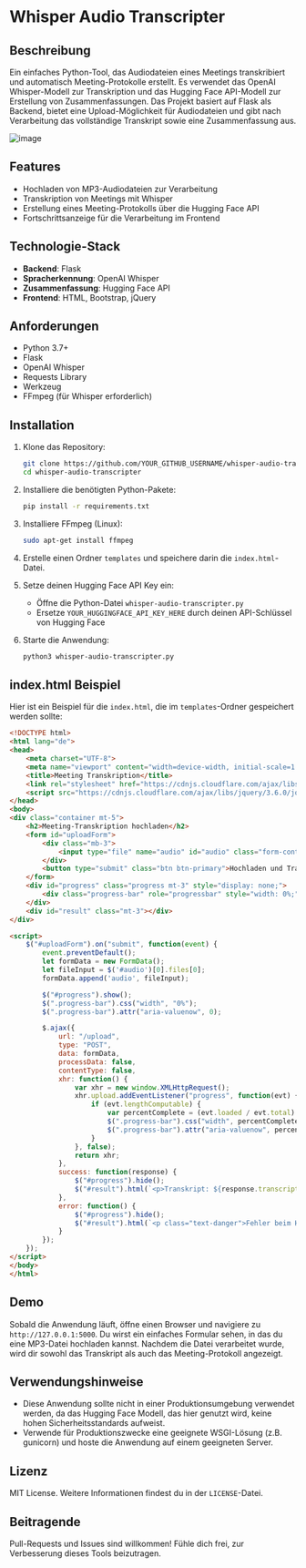 # Whisper Audio Transcripter

## Beschreibung

Ein einfaches Python-Tool, das Audiodateien eines Meetings transkribiert und automatisch Meeting-Protokolle erstellt. Es verwendet das OpenAI Whisper-Modell zur Transkription und das Hugging Face API-Modell zur Erstellung von Zusammenfassungen. Das Projekt basiert auf Flask als Backend, bietet eine Upload-Möglichkeit für Audiodateien und gibt nach Verarbeitung das vollständige Transkript sowie eine Zusammenfassung aus.


![image](https://github.com/user-attachments/assets/d150f934-d04a-40b2-8098-2f47c30d367c)

## Features
- Hochladen von MP3-Audiodateien zur Verarbeitung
- Transkription von Meetings mit Whisper
- Erstellung eines Meeting-Protokolls über die Hugging Face API
- Fortschrittsanzeige für die Verarbeitung im Frontend

## Technologie-Stack
- **Backend**: Flask
- **Spracherkennung**: OpenAI Whisper
- **Zusammenfassung**: Hugging Face API
- **Frontend**: HTML, Bootstrap, jQuery

## Anforderungen
- Python 3.7+
- Flask
- OpenAI Whisper
- Requests Library
- Werkzeug
- FFmpeg (für Whisper erforderlich)

## Installation
1. Klone das Repository:
   ```bash
   git clone https://github.com/YOUR_GITHUB_USERNAME/whisper-audio-transcripter.git
   cd whisper-audio-transcripter
   ```

2. Installiere die benötigten Python-Pakete:
   ```bash
   pip install -r requirements.txt
   ```

3. Installiere FFmpeg (Linux):
   ```bash
   sudo apt-get install ffmpeg
   ```

4. Erstelle einen Ordner `templates` und speichere darin die `index.html`-Datei.

5. Setze deinen Hugging Face API Key ein:
   - Öffne die Python-Datei `whisper-audio-transcripter.py`
   - Ersetze `YOUR_HUGGINGFACE_API_KEY_HERE` durch deinen API-Schlüssel von Hugging Face

6. Starte die Anwendung:
   ```bash
   python3 whisper-audio-transcripter.py
   ```

## index.html Beispiel
Hier ist ein Beispiel für die `index.html`, die im `templates`-Ordner gespeichert werden sollte:

```html
<!DOCTYPE html>
<html lang="de">
<head>
    <meta charset="UTF-8">
    <meta name="viewport" content="width=device-width, initial-scale=1.0">
    <title>Meeting Transkription</title>
    <link rel="stylesheet" href="https://cdnjs.cloudflare.com/ajax/libs/bootstrap/5.1.3/css/bootstrap.min.css">
    <script src="https://cdnjs.cloudflare.com/ajax/libs/jquery/3.6.0/jquery.min.js"></script>
</head>
<body>
<div class="container mt-5">
    <h2>Meeting-Transkription hochladen</h2>
    <form id="uploadForm">
        <div class="mb-3">
            <input type="file" name="audio" id="audio" class="form-control" accept="audio/mpeg">
        </div>
        <button type="submit" class="btn btn-primary">Hochladen und Transkribieren</button>
    </form>
    <div id="progress" class="progress mt-3" style="display: none;">
        <div class="progress-bar" role="progressbar" style="width: 0%;" aria-valuenow="0" aria-valuemin="0" aria-valuemax="100"></div>
    </div>
    <div id="result" class="mt-3"></div>
</div>

<script>
    $("#uploadForm").on("submit", function(event) {
        event.preventDefault();
        let formData = new FormData();
        let fileInput = $('#audio')[0].files[0];
        formData.append('audio', fileInput);

        $("#progress").show();
        $(".progress-bar").css("width", "0%");
        $(".progress-bar").attr("aria-valuenow", 0);

        $.ajax({
            url: "/upload",
            type: "POST",
            data: formData,
            processData: false,
            contentType: false,
            xhr: function() {
                var xhr = new window.XMLHttpRequest();
                xhr.upload.addEventListener("progress", function(evt) {
                    if (evt.lengthComputable) {
                        var percentComplete = (evt.loaded / evt.total) * 100;
                        $(".progress-bar").css("width", percentComplete + "%");
                        $(".progress-bar").attr("aria-valuenow", percentComplete);
                    }
                }, false);
                return xhr;
            },
            success: function(response) {
                $("#progress").hide();
                $("#result").html(`<p>Transkript: ${response.transcript}</p><p>Meeting Protokoll: ${response.meeting_summary}</p><p>Bearbeitungszeit: ${response.processing_time} Sekunden</p>`);
            },
            error: function() {
                $("#progress").hide();
                $("#result").html(`<p class="text-danger">Fehler beim Hochladen oder Transkribieren der Datei</p>`);
            }
        });
    });
</script>
</body>
</html>
```

## Demo
Sobald die Anwendung läuft, öffne einen Browser und navigiere zu `http://127.0.0.1:5000`. Du wirst ein einfaches Formular sehen, in das du eine MP3-Datei hochladen kannst. Nachdem die Datei verarbeitet wurde, wird dir sowohl das Transkript als auch das Meeting-Protokoll angezeigt.

## Verwendungshinweise
- Diese Anwendung sollte nicht in einer Produktionsumgebung verwendet werden, da das Hugging Face Modell, das hier genutzt wird, keine hohen Sicherheitsstandards aufweist.
- Verwende für Produktionszwecke eine geeignete WSGI-Lösung (z.B. gunicorn) und hoste die Anwendung auf einem geeigneten Server.

## Lizenz
MIT License. Weitere Informationen findest du in der `LICENSE`-Datei.

## Beitragende
Pull-Requests und Issues sind willkommen! Fühle dich frei, zur Verbesserung dieses Tools beizutragen.

